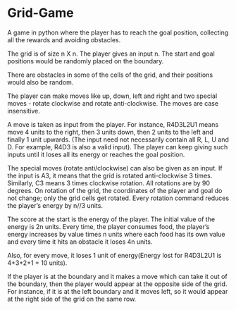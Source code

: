 # Grid-Game
A game in python where the player has to reach the goal position, collecting all the rewards and avoiding obstacles.

The grid is of size n X n. The player gives an input n. The start and goal positions would be randomly placed on the boundary.

There are obstacles in some of the cells of the grid, and their positions would also be random.

The player can make moves like up, down, left and right and two special moves - rotate clockwise and rotate anti-clockwise. The moves are case insensitive.

A move is taken as input from the player. For instance, R4D3L2U1 means move 4 units to the right, then 3 units down, then 2 units to the left and finally 1 unit upwards. (The input need not necessarily contain all R, L, U and D. For example, R4D3 is also a valid input). The player can keep giving such inputs until it loses all its energy or reaches the goal position.

The special moves (rotate anti/clockwise) can also be given as an input. If
the input is A3, it means that the grid is rotated anti-clockwise 3 times. Similarly, C3 means 3 times clockwise rotation. All rotations are by 90 degrees. On rotation of the grid, the coordinates of the player and goal do not change; only the grid cells get rotated. Every rotation command reduces the player’s energy by n//3 units.

The score at the start is the energy of the player. The initial value of the energy is 2n units. Every time, the player consumes food, the player’s energy increases by value times n units where each food has its own value and every time it hits an obstacle it loses 4n units.

Also, for every move, it loses 1 unit of energy(Energy lost for R4D3L2U1 is 4+3+2+1 = 10 units).

If the player is at the boundary and it makes a move which can take it out of the boundary, then the player would appear at the opposite side of the grid. For instance, if it is at the left boundary and it moves left, so it would appear at the right side of the grid on the same row.
